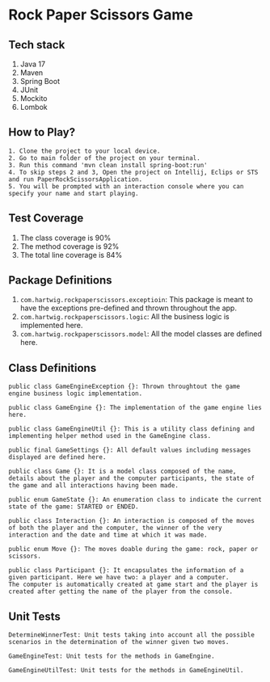 # Rock Paper Scissors Game

## Tech stack
1. Java 17
2. Maven
3. Spring Boot
4. JUnit
5. Mockito
6. Lombok

## How to Play?
```
1. Clone the project to your local device.
2. Go to main folder of the project on your terminal.
3. Run this command 'mvn clean install spring-boot:run'
4. To skip steps 2 and 3, Open the project on Intellij, Eclips or STS and run PaperRockScissorsApplication.
5. You will be prompted with an interaction console where you can specify your name and start playing. 
```

## Test Coverage
1. The class coverage is 90%
2. The method coverage is 92%
3. The total line coverage is 84%

## Package Definitions

1. `com.hartwig.rockpaperscissors.exceptioin`:
This package is meant to have the exceptions pre-defined and thrown throughout the app. 
2. `com.hartwig.rockpaperscissors.logic`: All the business logic is implemented here. 
3. `com.hartwig.rockpaperscissors.model`: All the model classes are defined here.

## Class Definitions

```
public class GameEngineException {}: Thrown throughtout the game engine business logic implementation.

public class GameEngine {}: The implementation of the game engine lies here.

public class GameEngineUtil {}: This is a utility class defining and implementing helper method used in the GameEngine class.

public final GameSettings {}: All default values including messages displayed are defined here.

public class Game {}: It is a model class composed of the name, details about the player and the computer participants, the state of the game and all interactions having been made.

public enum GameState {}: An enumeration class to indicate the current state of the game: STARTED or ENDED.

public class Interaction {}: An interaction is composed of the moves of both the player and the computer, the winner of the very interaction and the date and time at which it was made.

public enum Move {}: The moves doable during the game: rock, paper or scissors.

public class Participant {}: It encapsulates the information of a given participant. Here we have two: a player and a computer.
The computer is automatically created at game start and the player is created after getting the name of the player from the console.
```


## Unit Tests

```
DetermineWinnerTest: Unit tests taking into account all the possible scenarios in the determination of the winner given two moves.
```

```
GameEngineTest: Unit tests for the methods in GameEngine.
```

```
GameEngineUtilTest: Unit tests for the methods in GameEngineUtil.
```

